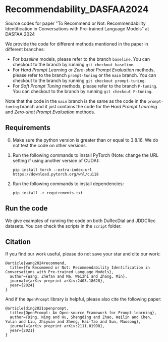 # Recommendability_DASFAA2024
Source codes for paper "To Recommend or Not: Recommendability Identification in Conversations with Pre-trained Language Models" at DASFAA 2024

We provide the code for different methods mentioned in the paper in different branches:
- For *baseline* models, please refer to the branch `baseline`. You can checkout to the branch by running `git checkout baseline`.
- For *Hard Prompt Learning* or *Zero-shot Prompt Evaluation* methods, please refer to the branch `prompt-tuning` or the `main` branch. You can checkout to the branch by running `git checkout prompt-tuning`.
- For *Soft Prompt Tuning* methods, please refer to the branch `P-tuning`. You can checkout to the branch by running `git checkout P-tuning`.

Note that the code in the `main` branch is the same as the code in the `prompt-tuning` branch and it just contains the code for the *Hard Prompt Learning* and *Zero-shot Prompt Evaluation* methods.

## Requirements

0. Make sure the python version is greater than or equal to 3.8.16. We do not test the code on other versions.

1. Run the following commands to install PyTorch (Note: change the URL setting if using another version of CUDA):
    ```shell
    pip install torch --extra-index-url https://download.pytorch.org/whl/cu118
    ```
2. Run the following commands to install dependencies:
    ```shell
    pip install -r requirements.txt
    ```

## Run the code

We give examples of running the code on both DuRecDial and JDDCRec datasets. You can check the scripts in the `script` folder.

## Citation
If you find our work useful, please do not save your star and cite our work:
```
@article{wang2024recommend,
  title={To Recommend or Not: Recommendability Identification in Conversations with Pre-trained Language Models},
  author={Wang, Zhefan and Ma, Weizhi and Zhang, Min},
  journal={arXiv preprint arXiv:2403.18628},
  year={2024}
}
```

And if the `OpenPrompt` library is helpful, please also cite the following paper:
```
@article{ding2021openprompt,
  title={OpenPrompt: An Open-source Framework for Prompt-learning},
  author={Ding, Ning and Hu, Shengding and Zhao, Weilin and Chen, Yulin and Liu, Zhiyuan and Zheng, Hai-Tao and Sun, Maosong},
  journal={arXiv preprint arXiv:2111.01998},
  year={2021}
}
```
